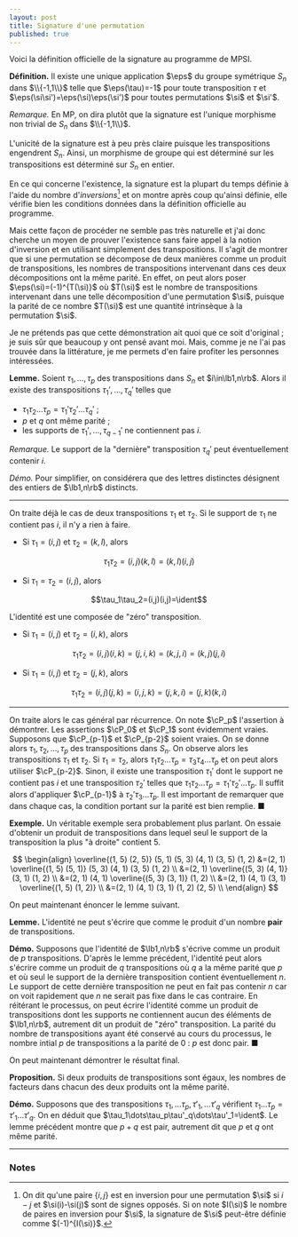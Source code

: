 ```yaml
---
layout: post
title: Signature d'une permutation
published: true
---
```


Voici la définition officielle de la signature au programme de MPSI.

**Définition.** Il existe une unique application $\eps$ du groupe symétrique $S_n$ dans $\\{-1,1\\}$ telle que $\eps(\tau)=-1$ pour toute transposition $\tau$ et $\eps(\si\si')=\eps(\si)\eps(\si')$ pour toutes permutations $\si$ et $\si'$.

*Remarque.* En MP, on dira plutôt que la signature est l'unique morphisme non trivial de $S_n$ dans $\\{-1,1\\}$.

L'unicité de la signature est à peu près claire puisque les transpositions engendrent $S_n$. Ainsi, un morphisme de groupe qui est déterminé sur les transpositions est déterminé sur $S_n$ en entier.

En ce qui concerne l'existence, la signature est la plupart du temps définie à l'aide du nombre d'*inversions*[^1] et on montre après coup qu'ainsi définie, elle vérifie bien les conditions données dans la définition officielle au programme.

Mais cette façon de procéder ne semble pas très naturelle et j'ai donc cherche un moyen de prouver l'existence sans faire appel à la notion d'inversion et en utilisant simplement des transpositions. Il s'agit de montrer que si une permutation se décompose de deux manières comme un produit de transpositions, les nombres de transpositions intervenant dans ces deux décompositions ont la même parité. En effet, on peut alors poser $\eps(\si)=(-1)^{T(\si)}$ où $T(\si)$ est le nombre de transpositions intervenant dans une telle décomposition d'une permutation $\si$, puisque la parité de ce nombre $T(\si)$ est une quantité intrinsèque à la permutation $\si$.

Je ne prétends pas que cette démonstration ait quoi que ce soit d'original ; je suis sûr que beaucoup y ont pensé avant moi. Mais, comme je ne l'ai pas trouvée dans la littérature, je me permets d'en faire profiter les personnes intéressées.

**Lemme.** Soient $\tau_1,\dots,\tau_p$ des transpositions dans $S_n$ et $i\in\lb1,n\rb$. Alors il existe des transpositions $\tau_1',\dots,\tau_q'$ telles que
* $\tau_1\tau_2\dots\tau_p=\tau_1'\tau_2'\dots\tau_q'$ ;
* $p$ et $q$ ont même parité ;
* les supports de $\tau_1',\dots,\tau_{q-1}'$ ne contiennent pas $i$.

*Remarque.* Le support de la "dernière" transposition $\tau_q'$ peut éventuellement contenir $i$.

*Démo.* Pour simplifier, on considérera que des lettres distinctes désignent des entiers de $\lb1,n\rb$ distincts.

---

On traite déjà le cas de deux transpositions $\tau_1$ et $\tau_2$. Si le support de $\tau_1$ ne contient pas $i$, il n'y a rien à faire.
* Si $\tau_1=(i,j)$ et $\tau_2=(k,l)$, alors

$$\tau_1\tau_2=(i,j)(k,l)=(k,l)(i,j)$$

* Si $\tau_1=\tau_2=(i,j)$, alors

$$\tau_1\tau_2=(i,j)(i,j)=\ident$$

L'identité est une composée de "zéro" transposition.

* Si $\tau_1=(i,j)$ et $\tau_2=(i,k)$, alors

$$\tau_1\tau_2=(i,j)(i,k)=(j,i,k)=(k,j,i)=(k,j)(j,i)$$

* Si $\tau_1=(i,j)$ et $\tau_2=(j,k)$, alors

$$\tau_1\tau_2=(i,j)(j,k)=(i,j,k)=(j,k,i)=(j,k)(k,i)$$

---

On traite alors le cas général par récurrence. On note $\cP_p$ l'assertion à démontrer. Les assertions $\cP_0$ et $\cP_1$ sont évidemment vraies. Supposons que $\cP_{p-1}$ et $\cP_{p-2}$ soient vraies. On se donne alors $\tau_1,\tau_2,\dots,\tau_p$ des transpositions dans $S_n$. On observe alors les transpositions $\tau_1$ et $\tau_2$. Si $\tau_1=\tau_2$, alors $\tau_1\tau_2\dots\tau_p=\tau_3\tau_4\dots\tau_p$ et on peut alors utiliser $\cP_{p-2}$. Sinon, il existe une transposition $\tau_1'$ dont le support ne contient pas $i$ et une transposition $\tau_2'$ telles que $\tau_1\tau_2\dots\tau_p=\tau_1'\tau_2'\dots\tau_p$. Il suffit alors d'appliquer $\cP_{p-1}$ à $\tau_2'\tau_3\dots\tau_p$. Il est important de remarquer que dans chaque cas, la condition portant sur la parité est bien remplie. &#9632;

**Exemple.** Un véritable exemple sera probablement plus parlant. On essaie d'obtenir un produit de transpositions dans lequel seul le support de la transposition la plus "à droite" contient 5.

$$
\begin{align}
\overline{(1, 5) (2, 5)} (5, 1) (5, 3) (4, 1) (3, 5) (1, 2)
&=(2, 1) \overline{(1, 5) (5, 1)} (5, 3) (4, 1) (3, 5) (1, 2) \\
&=(2, 1) \overline{(5, 3) (4, 1)} (3, 1) (1, 2) \\
&=(2, 1) (4, 1) \overline{(5, 3) (3, 1)} (1, 2) \\
&=(2, 1) (4, 1) (3, 1) \overline{(1, 5) (1, 2)} \\
&=(2, 1) (4, 1) (3, 1) (1, 2) (2, 5) \\
\end{align}
$$

On peut maintenant énoncer le lemme suivant.

**Lemme.** L'identité ne peut s'écrire que comme le produit d'un nombre **pair** de transpositions.

**Démo.** Supposons que l'identité de $\lb1,n\rb$ s'écrive comme un produit de $p$ transpositions. D'après le lemme précédent, l'identité peut alors s'écrire comme un produit de $q$ transpositions où $q$ a la même parité que $p$ et où seul le support de la dernière transposition contient éventuellement $n$. Le support de cette dernière transposition ne peut en fait pas contenir $n$ car on voit rapidement que $n$ ne serait pas fixe dans le cas contraire. En réitérant le processus, on peut écrire l'identité comme un produit de transpositions dont les supports ne contiennent aucun des éléments de $\lb1,n\rb$, autrement dit un produit de "zéro" transposition. La parité du nombre de transpositions ayant été conservé au cours du processus, le nombre intial $p$ de transpositions a la parité de $0$ : $p$ est donc pair. &#9632;

On peut maintenant démontrer le résultat final.

**Proposition.** Si deux produits de transpositions sont égaux, les nombres de facteurs dans chacun des deux produits ont la même parité.

**Démo.** Supposons que des transpositions $\tau_1,\dots\tau_p,\tau'_1,\dots\tau'_q$ vérifient $\tau_1\dots\tau_p=\tau'_1\dots\tau'_q$. On en déduit que $\tau_1\dots\tau_p\tau'_q\dots\tau'_1=\ident$. Le lemme précédent montre que $p+q$ est pair, autrement dit que $p$ et $q$ ont même parité.

---

### Notes

[^1]: On dit qu'une paire $\{i,j\}$ est en inversion pour une permutation $\si$ si $i-j$ et $\si(i)-\si(j)$ sont de signes opposés. Si on note $I(\si)$ le nombre de paires en inversion pour $\si$, la signature de $\si$ peut-être définie comme $(-1)^{I(\si)}$.
